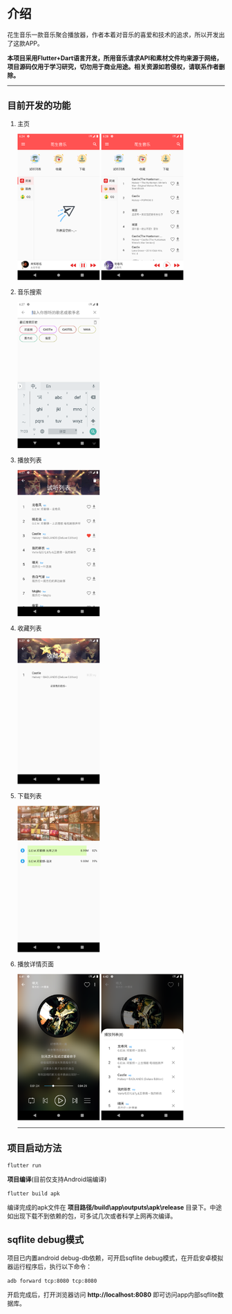 # 介绍

花生音乐一款音乐聚合播放器，作者本着对音乐的喜爱和技术的追求，所以开发出了这款APP。

**本项目采用Flutter+Dart语言开发，所用音乐请求API和素材文件均来源于网络，项目源码仅用于学习研究，切勿用于商业用途。相关资源如若侵权，请联系作者删除。**

---

## **目前开发的功能**

1. 主页

   <img src="docs\images\home.png" alt="home" style="zoom: 33%;" />

   <img src="docs\images\home (2).png" alt="home (2)" style="zoom:33%;" />

   

2. 音乐搜索

   <img src="docs\images\search.png" alt="search" style="zoom:33%;" />

3. 播放列表

   <img src="docs\images\playlist.png" alt="playlist" style="zoom:33%;" />

4. 收藏列表

   <img src="docs\images\favorite.png" alt="favorite" style="zoom:33%;" />

5. 下载列表

   <img src="docs\images\download.png" alt="download" style="zoom:33%;" />

6. 播放详情页面

   <img src="docs\images\playview.png" alt="playview" style="zoom:33%;" />

   <img src="docs\images\playlistInplayView.png" alt="playlistInplayView" style="zoom:33%;" />

   ---

## **项目启动方法**

`flutter run`

**项目编译**(目前仅支持Android端编译)

`flutter build apk`

编译完成的apk文件在 **项目路径/build\app\outputs\apk\release** 目录下。中途如出现下载不到依赖的包，可多试几次或者科学上网再次编译。

## sqflite debug模式

项目已内置android debug-db依赖，可开启sqflite debug模式，在开启安卓模拟器运行程序后，执行以下命令：

`adb forward tcp:8080 tcp:8080`

开启完成后，打开浏览器访问  **http://localhost:8080**  即可访问app内部sqflite数据库。

